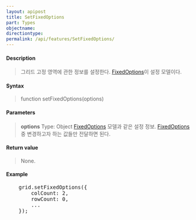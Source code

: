 ```yaml
---
layout: apipost
title: SetFixedOptions
part: Types
objectname: 
directiontype: 
permalink: /api/features/SetFixedOptions/
---
```



#### Description

> 그리드 고정 영역에 관한 정보를 설정한다. [FixedOptions](/api/features/)이 설정 모델이다.

#### Syntax

> function setFixedOptions(options)

#### Parameters

> **options**
> Type: Object
> [FixedOptions](/api/features/) 모델과 같은 설정 정보. [FixedOptions](/api/features/) 중 변경하고자 하는 값들만 전달하면 된다.  

#### Return value

> None.

#### Example

<pre class="prettyprint">
    grid.setFixedOptions({
        colCount: 2,
        rowCount: 0,
        ...
    });
</pre>


